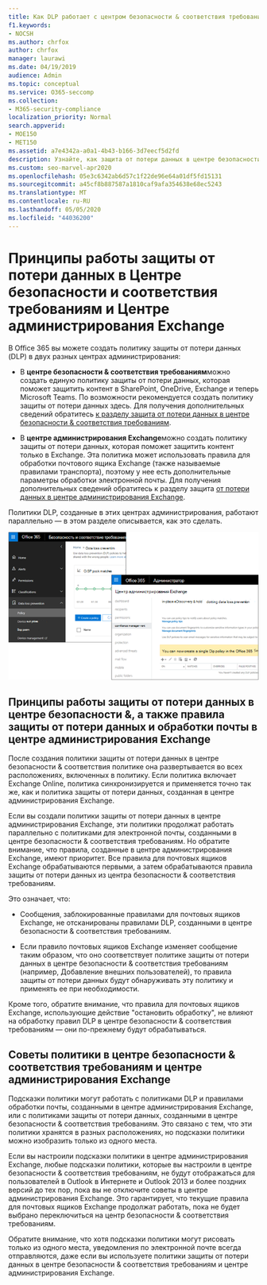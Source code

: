 ```yaml
---
title: Как DLP работает с центром безопасности & соответствия требованиям & центре администрирования Exchange
f1.keywords:
- NOCSH
ms.author: chrfox
author: chrfox
manager: laurawi
ms.date: 04/19/2019
audience: Admin
ms.topic: conceptual
ms.service: O365-seccomp
ms.collection:
- M365-security-compliance
localization_priority: Normal
search.appverid:
- MOE150
- MET150
ms.assetid: a7e4342a-a0a1-4b43-b166-3d7eecf5d2fd
description: Узнайте, как защита от потери данных в центре безопасности & соответствия требованиям использует правила защиты от потери данных и почтовых ящиков (правила транспорта) в центре администрирования Exchange.
ms.custom: seo-marvel-apr2020
ms.openlocfilehash: 05e3c6342ab6d57c1f22de96e64a01df5fd15131
ms.sourcegitcommit: a45cf8b887587a1810caf9afa354638e68ec5243
ms.translationtype: MT
ms.contentlocale: ru-RU
ms.lasthandoff: 05/05/2020
ms.locfileid: "44036200"
---
```

# <a name="how-dlp-works-between-the-security--compliance-center-and-exchange-admin-center"></a>Принципы работы защиты от потери данных в Центре безопасности и соответствия требованиям и Центре администрирования Exchange

В Office 365 вы можете создать политику защиты от потери данных (DLP) в двух разных центрах администрирования:
  
- В **центре безопасности & соответствия требованиям**можно создать единую политику защиты от потери данных, которая поможет защитить контент в SharePoint, OneDrive, Exchange и теперь Microsoft Teams. По возможности рекомендуется создать политику защиты от потери данных здесь. Для получения дополнительных сведений обратитесь [к разделу защита от потери данных в центре безопасности & соответствия требованиям](data-loss-prevention-policies.md).
    
- В **центре администрирования Exchange**можно создать политику защиты от потери данных, которая поможет защитить контент только в Exchange. Эта политика может использовать правила для обработки почтового ящика Exchange (также называемые правилами транспорта), поэтому у нее есть дополнительные параметры обработки электронной почты. Для получения дополнительных сведений обратитесь к разделу защита [от потери данных в центре администрирования Exchange](https://go.microsoft.com/fwlink/?linkid=852311).
    
Политики DLP, созданные в этих центрах администрирования, работают параллельно — в этом разделе описывается, как это сделать.
  
![Страницы защиты от потери данных в центре безопасности и соответствия требованиям и центре администрирования Exchange](../media/d3eaa7e7-3b16-457b-bd9c-26707f7b584f.png)
  
## <a name="how-dlp-in-the-security--compliance-center-works-with-dlp-and-mail-flow-rules-in-the-exchange-admin-center"></a>Принципы работы защиты от потери данных в центре безопасности &, а также правила защиты от потери данных и обработки почты в центре администрирования Exchange

После создания политики защиты от потери данных в центре безопасности & соответствия политике она развертывается во всех расположениях, включенных в политику. Если политика включает Exchange Online, политика синхронизируется и применяется точно так же, как и политика защиты от потери данных, созданная в центре администрирования Exchange. 
  
Если вы создали политики защиты от потери данных в центре администрирования Exchange, эти политики продолжат работать параллельно с политиками для электронной почты, созданными в центре безопасности & соответствия требованиям. Но обратите внимание, что правила, созданные в центре администрирования Exchange, имеют приоритет. Все правила для почтовых ящиков Exchange обрабатываются первыми, а затем обрабатываются правила защиты от потери данных из центра безопасности & соответствия требованиям.
  
Это означает, что:
  
- Сообщения, заблокированные правилами для почтовых ящиков Exchange, не отсканированы правилами DLP, созданными в центре безопасности & соответствия требованиям.
    
- Если правило почтовых ящиков Exchange изменяет сообщение таким образом, что оно соответствует политике защиты от потери данных в центре безопасности & соответствия требованиям (например, Добавление внешних пользователей), то правила защиты от потери данных будут обнаруживать эту политику и применять ее при необходимости.
    
Кроме того, обратите внимание, что правила для почтовых ящиков Exchange, использующие действие "остановить обработку", не влияют на обработку правил DLP в центре безопасности & соответствия требованиям — они по-прежнему будут обрабатываться.
  
## <a name="policy-tips-in-the-security--compliance-center-vs-the-exchange-admin-center"></a>Советы политики в центре безопасности & соответствия требованиям и центре администрирования Exchange

Подсказки политики могут работать с политиками DLP и правилами обработки почты, созданными в центре администрирования Exchange, или с политиками защиты от потери данных, созданными в центре безопасности & соответствия требованиям. Это связано с тем, что эти политики хранятся в разных расположениях, но подсказки политики можно изобразить только из одного места.
  
Если вы настроили подсказки политики в центре администрирования Exchange, любые подсказки политики, которые вы настроили в центре безопасности & соответствия требованиям, не будут отображаться для пользователей в Outlook в Интернете и Outlook 2013 и более поздних версий до тех пор, пока вы не отключите советы в центре администрирования Exchange. Это гарантирует, что текущие правила для почтовых ящиков Exchange продолжат работать, пока не будет выбрано переключиться на центр безопасности & соответствия требованиям.
  
Обратите внимание, что хотя подсказки политики могут рисовать только из одного места, уведомления по электронной почте всегда отправляются, даже если вы используете политики защиты от потери данных в центре безопасности & соответствия требованиям и центре администрирования Exchange.
  

